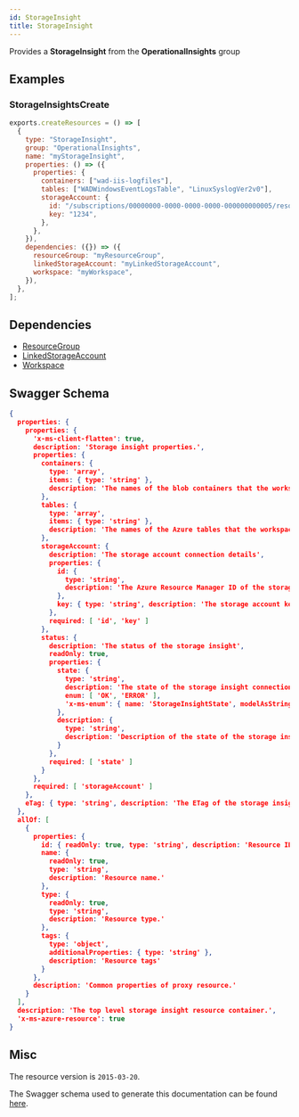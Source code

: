 ```yaml
---
id: StorageInsight
title: StorageInsight
---
```

Provides a **StorageInsight** from the **OperationalInsights** group
## Examples
### StorageInsightsCreate
```js
exports.createResources = () => [
  {
    type: "StorageInsight",
    group: "OperationalInsights",
    name: "myStorageInsight",
    properties: () => ({
      properties: {
        containers: ["wad-iis-logfiles"],
        tables: ["WADWindowsEventLogsTable", "LinuxSyslogVer2v0"],
        storageAccount: {
          id: "/subscriptions/00000000-0000-0000-0000-000000000005/resourcegroups/OIAutoRest6987/providers/microsoft.storage/storageaccounts/AzTestFakeSA9945",
          key: "1234",
        },
      },
    }),
    dependencies: ({}) => ({
      resourceGroup: "myResourceGroup",
      linkedStorageAccount: "myLinkedStorageAccount",
      workspace: "myWorkspace",
    }),
  },
];

```
## Dependencies
- [ResourceGroup](../Resources/ResourceGroup.md)
- [LinkedStorageAccount](../OperationalInsights/LinkedStorageAccount.md)
- [Workspace](../OperationalInsights/Workspace.md)
## Swagger Schema
```json
{
  properties: {
    properties: {
      'x-ms-client-flatten': true,
      description: 'Storage insight properties.',
      properties: {
        containers: {
          type: 'array',
          items: { type: 'string' },
          description: 'The names of the blob containers that the workspace should read'
        },
        tables: {
          type: 'array',
          items: { type: 'string' },
          description: 'The names of the Azure tables that the workspace should read'
        },
        storageAccount: {
          description: 'The storage account connection details',
          properties: {
            id: {
              type: 'string',
              description: 'The Azure Resource Manager ID of the storage account resource.'
            },
            key: { type: 'string', description: 'The storage account key.' }
          },
          required: [ 'id', 'key' ]
        },
        status: {
          description: 'The status of the storage insight',
          readOnly: true,
          properties: {
            state: {
              type: 'string',
              description: 'The state of the storage insight connection to the workspace',
              enum: [ 'OK', 'ERROR' ],
              'x-ms-enum': { name: 'StorageInsightState', modelAsString: true }
            },
            description: {
              type: 'string',
              description: 'Description of the state of the storage insight.'
            }
          },
          required: [ 'state' ]
        }
      },
      required: [ 'storageAccount' ]
    },
    eTag: { type: 'string', description: 'The ETag of the storage insight.' }
  },
  allOf: [
    {
      properties: {
        id: { readOnly: true, type: 'string', description: 'Resource ID.' },
        name: {
          readOnly: true,
          type: 'string',
          description: 'Resource name.'
        },
        type: {
          readOnly: true,
          type: 'string',
          description: 'Resource type.'
        },
        tags: {
          type: 'object',
          additionalProperties: { type: 'string' },
          description: 'Resource tags'
        }
      },
      description: 'Common properties of proxy resource.'
    }
  ],
  description: 'The top level storage insight resource container.',
  'x-ms-azure-resource': true
}
```
## Misc
The resource version is `2015-03-20`.

The Swagger schema used to generate this documentation can be found [here](https://github.com/Azure/azure-rest-api-specs/tree/main/specification/operationalinsights/resource-manager/Microsoft.OperationalInsights/stable/2015-03-20/OperationalInsights.json).

